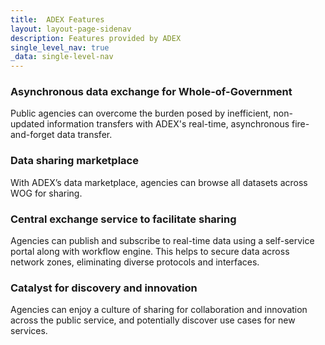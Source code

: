 ```yaml
---
title:  ADEX Features
layout: layout-page-sidenav
description: Features provided by ADEX
single_level_nav: true
_data: single-level-nav
---
```


### Asynchronous data exchange for Whole-of-Government
Public agencies can overcome the burden posed by inefficient, non-updated information transfers with ADEX's real-time, asynchronous fire-and-forget data transfer. 

### Data sharing marketplace
With ADEX’s data marketplace, agencies can browse all datasets across WOG for sharing.

### Central exchange service to facilitate sharing
Agencies can publish and subscribe to real-time data using a self-service portal along with workflow engine. This helps to secure data across network zones, eliminating diverse protocols and interfaces.

### Catalyst for discovery and innovation
Agencies can enjoy a culture of sharing for collaboration and innovation across the public service, and potentially discover use cases for new services.

